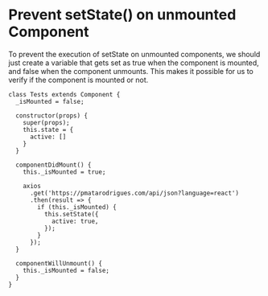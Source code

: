 # Prevent setState() on unmounted Component

To prevent the execution of setState on unmounted components, we should just create a variable that gets set as true when the component is mounted, and false when the component unmounts.
This makes it possible for us to verify if the component is mounted or not.

```
class Tests extends Component {
  _isMounted = false;

  constructor(props) {
    super(props);
    this.state = {
      active: []
    }
  }

  componentDidMount() {
    this._isMounted = true;

    axios
      .get('https://pmatarodrigues.com/api/json?language=react')
      .then(result => {
        if (this._isMounted) {
          this.setState({
            active: true,
          });
        }
      });
  }

  componentWillUnmount() {
    this._isMounted = false;
  }
}
```